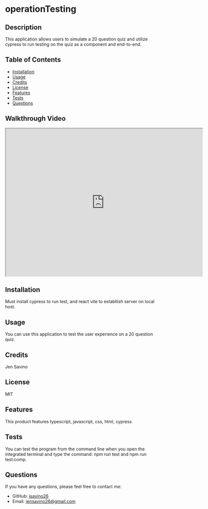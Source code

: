 # operationTesting
  
  
  ## Description
  This application allows users to simulate a 20 question quiz and utilize cypress to run testing on the quiz as a component and end-to-end. 
  
  ## Table of Contents
  - [Installation](#installation)
  - [Usage](#usage)
  - [Credits](#credits)
  - [License](#license)
  - [Features](#features)
  - [Tests](#tests)
  - [Questions](#questions)

## Walkthrough Video

<iframe src="https://drive.google.com/file/d/1OmcYfb_s9WR4Cq9i2cDCQxqWB_TZJrBd/preview" width="640" height="480"></iframe>

  
  ## Installation
  Must install cypress to run test, and react vite to establlish server on local host. 
  
  ## Usage
  You can use this application to test the user experience on a 20 question quiz. 
  
  ## Credits
  Jen Savino
  
  ## License
  MIT
  
  ## Features
  This product features typescript, javascript, css, html, cypress
  
  ## Tests
  You can test the program from the command line when you open the integrated terminal and type the command: npm run test and npm run test:comp. 
  
  ## Questions
  If you have any questions, please feel free to contact me:
  
  - GitHub: [jsavino26](https://github.com/jsavino26)
  - Email: jensavino26@gmail.com